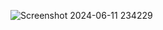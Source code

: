 ![Screenshot 2024-06-11 234229](https://github.com/LDV-SpaceK/AkasecCTF2024/assets/151914246/6461f7d3-99a1-417d-a5c0-9277dd56e51f)
